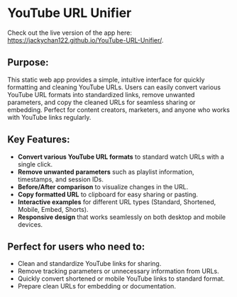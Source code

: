 # YouTube URL Unifier
Check out the live version of the app here: https://jackychan122.github.io/YouTube-URL-Unifier/.

## Purpose:
This static web app provides a simple, intuitive interface for quickly formatting and cleaning YouTube URLs. Users can easily convert various YouTube URL formats into standardized links, remove unwanted parameters, and copy the cleaned URLs for seamless sharing or embedding. Perfect for content creators, marketers, and anyone who works with YouTube links regularly.

## Key Features:
- **Convert various YouTube URL formats** to standard watch URLs with a single click.
- **Remove unwanted parameters** such as playlist information, timestamps, and session IDs.
- **Before/After comparison** to visualize changes in the URL.
- **Copy formatted URL** to clipboard for easy sharing or pasting.
- **Interactive examples** for different URL types (Standard, Shortened, Mobile, Embed, Shorts).
- **Responsive design** that works seamlessly on both desktop and mobile devices.

## Perfect for users who need to:
- Clean and standardize YouTube links for sharing.
- Remove tracking parameters or unnecessary information from URLs.
- Quickly convert shortened or mobile YouTube links to standard format.
- Prepare clean URLs for embedding or documentation.
